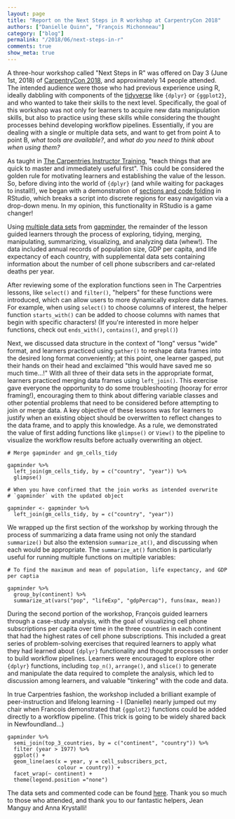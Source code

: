 ```yaml
---
layout: page
title: "Report on the Next Steps in R workshop at CarpentryCon 2018"
authors: ["Danielle Quinn", "François Michonneau"]
category: ["blog"]
permalink: "/2018/06/next-steps-in-r"
comments: true
show_meta: true
---
```


A three-hour workshop called "Next Steps in R" was offered on Day 3 (June 1st, 2018) of [CarpentryCon 2018](http://carpentrycon.org), and approximately 14 people attended. The intended audience were those who had previous experience using R, ideally dabbling with components of the [tidyverse](https://www.tidyverse.org/) like `{dplyr}` or `{ggplot2}`, and who wanted to take their skills to the next level. Specifically, the goal of this workshop was not only for learners to acquire new data manipulation skills, but also to practice using these skills while considering the thought processes behind developing workflow pipelines. Essentially, if you are dealing with a single or multiple data sets, and want to get from point A to point B, *what tools are available?*, and *what do you need to think about when using them?*

As taught in [The Carpentries Instructor Training](http://carpentries.github.io/instructor-training/), "teach things that are quick to master and immediately useful first". This could be considered the golden rule for motivating learners and establishing the value of the lesson. So, before diving into the world of `{dplyr}` (and while waiting for packages to install!), we began with a demonstration of [sections and code folding](https://support.rstudio.com/hc/en-us/articles/200484568-Code-Folding-and-Sections) in RStudio, which breaks a script into discrete regions for easy navigation via a drop-down menu. In my opinion, this functionality in RStudio is a game changer!

Using [multiple data sets](https://github.com/DanielleQuinn/next-steps-in-r/tree/master/data) from [gapminder](https://www.gapminder.org/), the remainder of the lesson guided learners through the process of exploring, tidying, merging, manipulating, summarizing, visualizing, and analyzing data (whew!). The data included annual records of population size, GDP per capita, and life expectancy of each country, with supplemental data sets containing information about the number of cell phone subscribers and car-related deaths per year.

After reviewing some of the exploration functions seen in The Carpentries lessons, like `select()` and `filter()`, "helpers" for these functions were introduced, which can allow users to more dynamically explore data frames. For example, when using `select()` to choose columns of interest, the helper function `starts_with()` can be added to choose columns with names that begin with specific characters! (If you're interested in more helper functions, check out `ends_with()`, `contains()`, and `grepl()`)

Next, we discussed data structure in the context of "long" versus "wide" format, and learners practiced using `gather()` to reshape data frames into the desired long format conveniently; at this point, one learner gasped, put their hands on their head and exclaimed "this would have saved me so much time...!" With all three of their data sets in the appropriate format, learners practiced merging data frames using `left_join()`. This exercise gave everyone the opportunity to do some troubleshooting (hooray for error framing!), encouraging them to think about differing variable classes and other potential problems that need to be considered before attempting to join or merge data. A key objective of these lessons was for learners to justify when an existing object should be overwritten to reflect changes to the data frame, and to apply this knowledge. As a rule, we demonstrated the value of first adding functions like `glimpse()` or `View()` to the pipeline to visualize the workflow results before actually overwriting an object.

```
# Merge gapminder and gm_cells_tidy

gapminder %>%
  left_join(gm_cells_tidy, by = c("country", "year")) %>%
  glimpse()

# When you have confirmed that the join works as intended overwrite
# `gapminder` with the updated object

gapminder <- gapminder %>%
  left_join(gm_cells_tidy, by = c("country", "year"))
```

We wrapped up the first section of the workshop by working through the process of summarizing a data frame using not only the standard `summarize()` but also the extension `summarize_at()`, and discussing when each would be appropriate. The `summarize_at()` function is particularly useful for running multiple functions on multiple variables:

```
# To find the maximum and mean of population, life expectancy, and GDP per captia

gapminder %>%
  group_by(continent) %>%
  summarize_at(vars("pop", "lifeExp", "gdpPercap"), funs(max, mean))
```
During the second portion of the workshop, François guided learners through a case-study analysis, with the goal of visualizing cell phone subscriptions per capita over time in the three countries in each continent that had the highest rates of cell phone subscriptions. This included a great series of problem-solving exercises that required learners to apply what they had learned about `{dplyr}` functionality and thought processes in order to build workflow pipelines. Learners were encouraged to explore other `{dplyr}` functions, including `top_n()`, `arrange()`, and `slice()` to generate and manipulate the data required to complete the analysis, which led to discussion among learners, and valuable "tinkering" with the code and data.

In true Carpentries fashion, the workshop included a brilliant example of peer-instruction and lifelong learning - I (Danielle) nearly jumped out my chair when Francois demonstrated that `{ggplot2}` functions could be added directly to a workflow pipeline. (This trick is going to be widely shared back in Newfoundland...)

```
gapminder %>%
  semi_join(top_3_countries, by = c("continent", "country")) %>%
  filter (year > 1977) %>%
  ggplot() +
  geom_line(aes(x = year, y = cell_subscribers_pct,
                colour = country)) +
  facet_wrap(~ continent) +
  theme(legend.position ="none")
```

The data sets and commented code can be found [here](https://github.com/DanielleQuinn/next-steps-in-r). Thank you so much to those who attended, and thank you to our fantastic helpers, Jean Manguy and Anna Krystalli!

